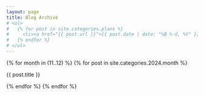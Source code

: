 ```yaml
---
layout: page
title: Blog Archive
# <ul>
#   {% for post in site.categories.plans %}
#     <li><a href="{{ post.url }}">{{ post.date | date: "%B %-d, %Y" }} - {{ post.title }}</a></li>
#   {% endfor %}
# </ul>
---
```

{% for month in (11..12) %}
  {% for post in site.categories.2024.month %}
    <p>{{ post.title }}</p>
  {% endfor %}
{% endfor %}  
